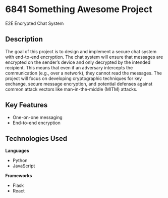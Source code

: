 # 6841 Something Awesome Project
E2E Encrypted Chat System

## Description
The goal of this project is to design and implement a secure chat system with end-to-end encryption. The chat system will ensure that messages are encrypted on the sender’s device and only decrypted by the intended recipient. This means that even if an adversary intercepts the communication (e.g., over a network), they cannot read the messages. The project will focus on developing cryptographic techniques for key exchange, secure message encryption, and potential defenses against common attack vectors like man-in-the-middle (MITM) attacks.

## Key Features 
- One-on-one messaging 
- End-to-end encryption

## Technologies Used
**Languages** 
- Python
- JavaScript

**Frameworks**
- Flask
- React 
